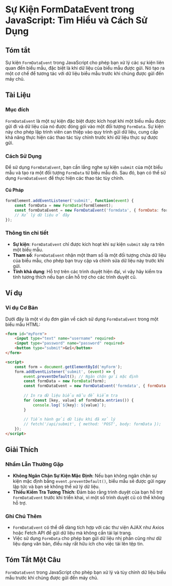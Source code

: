<!--
Meta Description: # Sự Kiện FormDataEvent trong JavaScript: Tìm Hiểu và Cách Sử Dụng ## Tóm tắt Sự kiện `FormDataEvent` trong JavaScript cho phép bạn xử lý các sự kiện ...
Meta Keywords: liệu, formdataevent, formdata, gửi, một
-->

# Sự Kiện FormDataEvent trong JavaScript: Tìm Hiểu và Cách Sử Dụng

## Tóm tắt
Sự kiện `FormDataEvent` trong JavaScript cho phép bạn xử lý các sự kiện liên quan đến biểu mẫu, đặc biệt là khi dữ liệu của biểu mẫu được gửi. Nó tạo ra một cơ chế để tương tác với dữ liệu biểu mẫu trước khi chúng được gửi đến máy chủ.

## Tài Liệu
### Mục đích
`FormDataEvent` là một sự kiện đặc biệt được kích hoạt khi một biểu mẫu được gửi đi và dữ liệu của nó được đóng gói vào một đối tượng `FormData`. Sự kiện này cho phép lập trình viên can thiệp vào quy trình gửi dữ liệu, cung cấp khả năng thực hiện các thao tác tùy chỉnh trước khi dữ liệu thực sự được gửi.

### Cách Sử Dụng
Để sử dụng `FormDataEvent`, bạn cần lắng nghe sự kiện `submit` của một biểu mẫu và tạo ra một đối tượng `FormData` từ biểu mẫu đó. Sau đó, bạn có thể sử dụng `FormDataEvent` để thực hiện các thao tác tùy chỉnh.

#### Cú Pháp
```javascript
formElement.addEventListener('submit', function(event) {
    const formData = new FormData(formElement);
    const formDataEvent = new FormDataEvent('formdata', { formData: formData });
    // Xử lý dữ liệu ở đây
});
```

### Thông tin chi tiết
- **Sự kiện**: `FormDataEvent` chỉ được kích hoạt khi sự kiện `submit` xảy ra trên một biểu mẫu.
- **Tham số**: `FormDataEvent` nhận một tham số là một đối tượng chứa dữ liệu của biểu mẫu, cho phép bạn truy cập và chỉnh sửa dữ liệu này trước khi gửi.
- **Tính khả dụng**: Hỗ trợ trên các trình duyệt hiện đại, vì vậy hãy kiểm tra tính tương thích nếu bạn cần hỗ trợ cho các trình duyệt cũ.

## Ví dụ
### Ví dụ Cơ Bản
Dưới đây là một ví dụ đơn giản về cách sử dụng `FormDataEvent` trong một biểu mẫu HTML:

```html
<form id="myForm">
    <input type="text" name="username" required>
    <input type="password" name="password" required>
    <button type="submit">Gửi</button>
</form>

<script>
    const form = document.getElementById('myForm');
    form.addEventListener('submit', (event) => {
        event.preventDefault(); // Ngăn chặn gửi mặc định
        const formData = new FormData(form);
        const formDataEvent = new FormDataEvent('formdata', { formData: formData });
        
        // In ra dữ liệu biểu mẫu để kiểm tra
        for (const [key, value] of formData.entries()) {
            console.log(`${key}: ${value}`);
        }
        
        // Tiến hành gửi dữ liệu khi đã xử lý
        // fetch('/api/submit', { method: 'POST', body: formData });
    });
</script>
```

## Giải Thích
### Nhầm Lẫn Thường Gặp
- **Không Ngăn Chặn Sự Kiện Mặc Định**: Nếu bạn không ngăn chặn sự kiện mặc định bằng `event.preventDefault()`, biểu mẫu sẽ được gửi ngay lập tức và bạn sẽ không thể xử lý dữ liệu.
- **Thiếu Kiểm Tra Tương Thích**: Đảm bảo rằng trình duyệt của bạn hỗ trợ `FormDataEvent` trước khi triển khai, vì một số trình duyệt cũ có thể không hỗ trợ.

### Ghi Chú Thêm
- `FormDataEvent` có thể dễ dàng tích hợp với các thư viện AJAX như Axios hoặc Fetch API để gửi dữ liệu mà không cần tải lại trang.
- Việc sử dụng `FormData` cho phép bạn gửi dữ liệu nhị phân cũng như dữ liệu dạng văn bản, điều này rất hữu ích cho việc tải lên tệp tin.

## Tóm Tắt Một Câu
`FormDataEvent` trong JavaScript cho phép bạn xử lý và tùy chỉnh dữ liệu biểu mẫu trước khi chúng được gửi đến máy chủ.